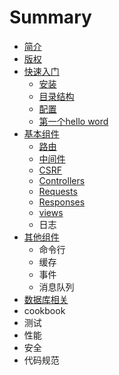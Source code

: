 # Summary

* [简介](README.md)
* [版权](ban-quan.md)
* [快速入门](kuai-su-ru-men.md)
  * [安装](kuai-su-ru-men/an-zhuang.md)
  * [目录结构](kuai-su-ru-men/mu-lu-jie-gou.md)
  * [配置](kuai-su-ru-men/pei-zhi.md)
  * [第一个hello word](kuai-su-ru-men/di-yi-ge-hello-word.md)
* [基本组件](ji-ben-zu-jian.md)
  * [路由](ji-ben-zu-jian/lu-you.md)
  * [中间件](ji-ben-zu-jian/zhong-jian-jian.md)
  * [CSRF](ji-ben-zu-jian/csrf.md)
  * [Controllers](ji-ben-zu-jian/controllers.md)
  * [Requests](ji-ben-zu-jian/requests.md)
  * [Responses](ji-ben-zu-jian/responses.md)
  * [views](ji-ben-zu-jian/views.md)
  * 日志
* [其他组件](qi-ta-zu-jian.md)
  * 命令行
  * 缓存
  * 事件
  * 消息队列
* [数据库相关](shu-ju-ku-xiang-guan.md)
* cookbook
* 测试
* 性能
* 安全
* 代码规范

